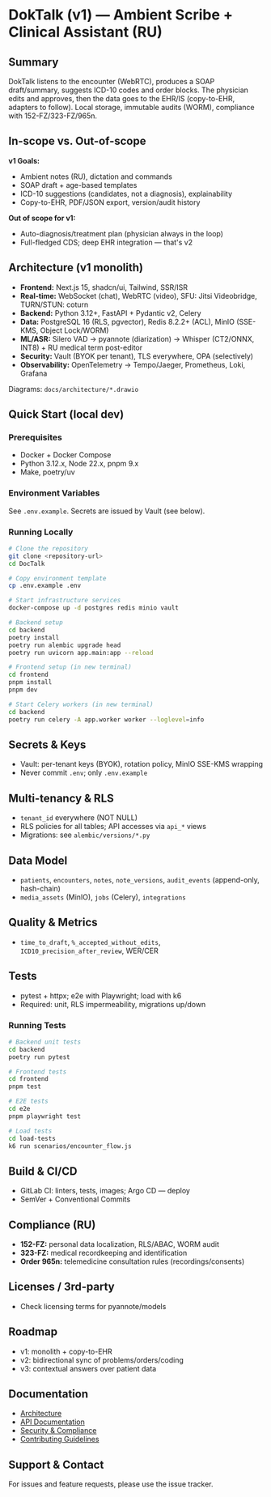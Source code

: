 # DokTalk (v1) — Ambient Scribe + Clinical Assistant (RU)

## Summary
DokTalk listens to the encounter (WebRTC), produces a SOAP draft/summary, suggests ICD-10 codes and order blocks. The physician edits and approves, then the data goes to the EHR/IS (copy-to-EHR, adapters to follow). Local storage, immutable audits (WORM), compliance with 152-FZ/323-FZ/965n.

## In-scope vs. Out-of-scope
**v1 Goals:**
- Ambient notes (RU), dictation and commands
- SOAP draft + age-based templates
- ICD-10 suggestions (candidates, not a diagnosis), explainability
- Copy-to-EHR, PDF/JSON export, version/audit history

**Out of scope for v1:**
- Auto-diagnosis/treatment plan (physician always in the loop)
- Full-fledged CDS; deep EHR integration — that's v2

## Architecture (v1 monolith)
- **Frontend:** Next.js 15, shadcn/ui, Tailwind, SSR/ISR
- **Real-time:** WebSocket (chat), WebRTC (video), SFU: Jitsi Videobridge, TURN/STUN: coturn
- **Backend:** Python 3.12+, FastAPI + Pydantic v2, Celery
- **Data:** PostgreSQL 16 (RLS, pgvector), Redis 8.2.2+ (ACL), MinIO (SSE-KMS, Object Lock/WORM)
- **ML/ASR:** Silero VAD → pyannote (diarization) → Whisper (CT2/ONNX, INT8) + RU medical term post-editor
- **Security:** Vault (BYOK per tenant), TLS everywhere, OPA (selectively)
- **Observability:** OpenTelemetry → Tempo/Jaeger, Prometheus, Loki, Grafana

Diagrams: `docs/architecture/*.drawio`

## Quick Start (local dev)
### Prerequisites
- Docker + Docker Compose
- Python 3.12.x, Node 22.x, pnpm 9.x
- Make, poetry/uv

### Environment Variables
See `.env.example`. Secrets are issued by Vault (see below).

### Running Locally
```bash
# Clone the repository
git clone <repository-url>
cd DocTalk

# Copy environment template
cp .env.example .env

# Start infrastructure services
docker-compose up -d postgres redis minio vault

# Backend setup
cd backend
poetry install
poetry run alembic upgrade head
poetry run uvicorn app.main:app --reload

# Frontend setup (in new terminal)
cd frontend
pnpm install
pnpm dev

# Start Celery workers (in new terminal)
cd backend
poetry run celery -A app.worker worker --loglevel=info
```

## Secrets & Keys
* Vault: per-tenant keys (BYOK), rotation policy, MinIO SSE-KMS wrapping
* Never commit `.env`; only `.env.example`

## Multi-tenancy & RLS
* `tenant_id` everywhere (NOT NULL)
* RLS policies for all tables; API accesses via `api_*` views
* Migrations: see `alembic/versions/*.py`

## Data Model
* `patients`, `encounters`, `notes`, `note_versions`, `audit_events` (append-only, hash-chain)
* `media_assets` (MinIO), `jobs` (Celery), `integrations`

## Quality & Metrics
* `time_to_draft`, `%_accepted_without_edits`, `ICD10_precision_after_review`, WER/CER

## Tests
* pytest + httpx; e2e with Playwright; load with k6
* Required: unit, RLS impermeability, migrations up/down

### Running Tests
```bash
# Backend unit tests
cd backend
poetry run pytest

# Frontend tests
cd frontend
pnpm test

# E2E tests
cd e2e
pnpm playwright test

# Load tests
cd load-tests
k6 run scenarios/encounter_flow.js
```

## Build & CI/CD
* GitLab CI: linters, tests, images; Argo CD — deploy
* SemVer + Conventional Commits

## Compliance (RU)
* **152-FZ:** personal data localization, RLS/ABAC, WORM audit
* **323-FZ:** medical recordkeeping and identification
* **Order 965n:** telemedicine consultation rules (recordings/consents)

## Licenses / 3rd-party
* Check licensing terms for pyannote/models

## Roadmap
* v1: monolith + copy-to-EHR
* v2: bidirectional sync of problems/orders/coding
* v3: contextual answers over patient data

## Documentation
- [Architecture](docs/architecture/README.md)
- [API Documentation](docs/api/README.md)
- [Security & Compliance](docs/security/README.md)
- [Contributing Guidelines](CONTRIBUTING.md)

## Support & Contact
For issues and feature requests, please use the issue tracker.
